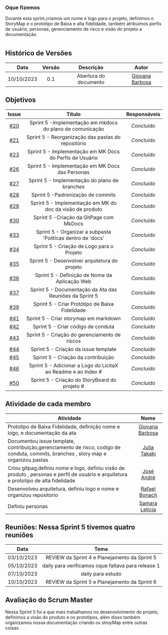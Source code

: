 ### Oque fizemos

Durante esta sprint,criamos um nome e logo para o projeto, definimos o StoryMap e o prototipo de Baixa e alta fidelidade, também atribuimos perfis de usuário, personas, gerenciamento de risco e visão do projeto a documentação. 

#

## Histórico de Versões

| Data       | Versão | Descrição                                 | Autor             |
| :--------: | :----: | :--------------------:                    | :---------------: |
| 10/10/2023 |  0.1   | Abertura do documento                     | [Giovana Barbosa ](https://github.com/gio221) |

## Objetivos

|                            Issue                             |              Título               |                    Responsáveis                     |
| :----------------------------------------------------------: | :-------------------------------: | :-------------------------------------------------: |
| [#20](https://github.com/unb-mds/2023-2-Squad07/issues/20) |  Sprint 5 -Implementação em mkdocs do plano de comunicação  |_Concluído_ |
| [#21](https://github.com/unb-mds/2023-2-Squad07/issues/21) |  Sprint 5 - Reorganização das pastas do repositório |_Concluído_ |
| [#23](https://github.com/unb-mds/2023-2-Squad07/issues/23) |  Sprint 5 - Implementação em MK Docs do Perfis de Usuário  |_Concluído_|
| [#26](https://github.com/unb-mds/2023-2-Squad07/issues/26) |  Sprint 5 - Implementação em MK Docs das Personas |_Concluído_|
| [#27](https://github.com/unb-mds/2023-2-Squad07/issues/27) |  Sprint 5 - Implementação do plano de branches  |_Concluído_ |
| [#28](https://github.com/unb-mds/2023-2-Squad07/issues/28) |  Sprint 5 -Padronização de commits   |_Concluído_|
| [#29](https://github.com/unb-mds/2023-2-Squad07/issues/29) |  Sprint 5 -  Implementação em MK do doc da visão de produto|_Concluído_ |
| [#30](https://github.com/unb-mds/2023-2-Squad07/issues/30) |  Sprint 5 -Criação da GitPage com MkDocs  |_Concluído_|
| [#33](https://github.com/unb-mds/2023-2-Squad07/issues/33) |  Sprint 5 - Organizar a subpasta 'Políticas dentro de 'docs' |_Concluído_|
| [#34](https://github.com/unb-mds/2023-2-Squad07/issues/34) |  Sprint 5 - Criação de Logo para o Projeto |_Concluído_ |
| [#35](https://github.com/unb-mds/2023-2-Squad07/issues/35) |  Sprint 5 - Desenvolver arquitetura do projeto |_Concluído_ |
| [#36](https://github.com/unb-mds/2023-2-Squad07/issues/36) |  Sprint 5 -  Definição de Nome da Aplicação Web|_Concluído_|
| [#37](https://github.com/unb-mds/2023-2-Squad07/issues/37) |  Sprint 5 - Documentação da Ata das Reuniões da Sprint 5 |_Concluído_ |
| [#39](https://github.com/unb-mds/2023-2-Squad07/issues/39) |  Sprint 5 - Criar Protótipo de Baixa Fidelidade |_Concluído_ |
| [#41](https://github.com/unb-mds/2023-2-Squad07/issues/41) |  Sprint 5 -  Criar storymap em markdown |_Concluído_ |
| [#42](https://github.com/unb-mds/2023-2-Squad07/issues/42) |  Sprint 5 - Criar código de conduta |_Concluído_ |
| [#43](https://github.com/unb-mds/2023-2-Squad07/issues/43) |  Sprint 5 -  Criação do gerenciamento de riscos |_Concluído_ |
| [#44](https://github.com/unb-mds/2023-2-Squad07/issues/44 ) |  Sprint 5 - Criação da issue template |_Concluído_ |
| [#45](https://github.com/unb-mds/2023-2-Squad07/issues/45) |  Sprint 5 - Criação da contribuição  |_Concluído_ |
| [#46](https://github.com/unb-mds/2023-2-Squad07/issues/46) |  Sprint 5 -  Adicionar a Logo do LicitaX ao Readme e ao Index #|_Concluído_ |
| [#50](https://github.com/unb-mds/2023-2-Squad07/issues/50) |  Sprint 5 -  Criação do StoryBoard do projeto #|_Concluído_ |







## Atividade de cada membro

| Atividade        |                                                                           Nome                                                                            |
| ------------- | :-------------------------------------------------------------------------------------------------------------------------------------------------------: |
| Prototipo de Baixa Fidelidade, definição nome e logo, e documentação da ata |                                                    [Giovana Barbosa ](https://github.com/gio221)                                                    |
| Documentou issue template, contribuição,gerenciamento de risco, codigo de conduta, commits, branches , story map  e organizou pastas |                                                    [Julia Takaki](https://github.com/juliatakaki)                                                    |
|Criou gitpag,definiu nome e logo, definiu visão de produto , personas e perfil de usuário e arquitetura e prototipo de alta fidelidade  |                [José André](https://github.com/joseandre25)                                                     |
| Desenvolveu arquitetura, definiu logo e nome e organizou repositorio  |                                                    [Rafael Bonach](https://github.com/RafaBonach)                                                    |
|Definiu personas   |                                                    [Samara Leticia](https://github.com/samarawwleticia)                                                    |


## Reuniões: Nessa Sprint 5 tivemos quatro reuniôes

| Data       | Tema                             
| :---------:| :----------------------------------------------------:      
| 03/10/2023 |  REVIEW da Sprint 4 e Planejamento da Sprint 5
| 05/10/2023 |  daily  para verificamos oque faltava para release 1
| 07/10/2023 |  daily  para estudo
| 10/10/2023 |  REVIEW da Sprint 5 e Planejamento da Sprint 6

## Avaliação do Scrum Master

Nessa Sprint 5 foi a que mais trabalhamos no desenvolvimento do projeto, definimos a visão do produto e os prototipos, além disso também organizamos nossa documentação criando os stroyMap entre outras coisas.